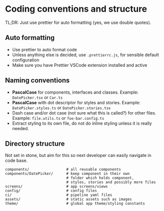# Coding conventions and structure

TL;DR: Just use prettier for auto formatting (yes, we use double quotes).

## Auto formatting

- Use prettier to auto format code
- Unless anything else is decided, use `.prettierrc.js`, for sensible default configuration
- Make sure you have Prettier VSCode extension installed and active

## Naming conventions

- **PascalCase** for components, interfaces and classes. Example: `DatePicker.tsx` or `Car.ts`
- **PascalCase** with dot descriptor for styles and stories. Example: `DatePicker.styles.ts` or `DatePicker.stories.tsx`
- Dash case and/or dot case (not sure what this is called?) for other files. Example: `file.utils.ts` or `foo-bar.config.ts`
- Extract styling to its own file, do not do inline styling unless it is really needed.

## Directory structure

Not set in stone, but aim for this so next developer can easily navigate in code base.

```
components/                 # all reusable components
components/DatePicker/      # keep component in their own
                            # folder which holds component,
                            # styles, stories and possibly more files
screens/                    # app screens/views
config/                     # config files
ci/                         # pipeline yaml files
assets/                     # static assets such as images
theme/                      # global app theme/styling constants
```
